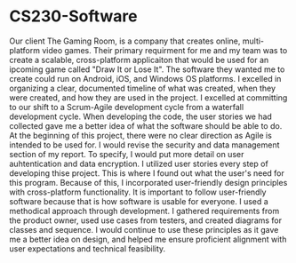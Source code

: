 # CS230-Software
Our client The Gaming Room, is a company that creates online, multi-platform video games. Their primary requirment for me and my team was to create a scalable, cross-platform applicaiton that would be used for an ipcoming game called "Draw It or Lose It". The software they wanted me to create could run on Android, iOS, and Windows OS platforms. 
I excelled in organizing a clear, documented timeline of what was created, when they were created, and how they are used in the project. I excelled at committing to our shift to a Scrum-Agile development cycle from a waterfall development cycle.
When developing the code, the user stories we had collected gave me a better idea of what the software should be able to do. At the beginning of this project, there were no clear direction as Agile is intended to be used for.
I would revise the security and data management section of my report. To specify, I would put more detail on user auhtentication and data encryption.
I utilized user stories every step of developing thise project. This is where I found out what the user's need for this program. Because of this, I incorporated user-friendly design principles with cross-platform functionality. It is important to follow user-friendly software because that is how software is usable for everyone.
I used a methodical approach through development. I gathered requirements from the product owner, used use cases from testers, and created diagrams for classes and sequence. I would continue to use these principles as it gave me a better idea on design, and helped me ensure proficient alignment with user expectations and technical feasibility.
